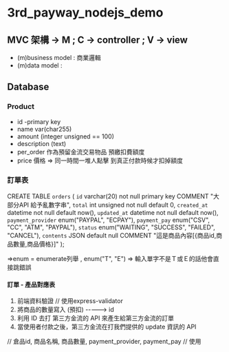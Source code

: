 # 3rd_payway_nodejs_demo
## MVC 架構 -> M ; C -> controller ; V -> view
- (m)business model : 商業邏輯
- (m)data model :


## Database
### Product
- id -primary key
- name var(char255)
- amount (integer unsigned == 100)
- description (text)
- per_order 作為預留金流交易物品 預繳扣費額度
- price 價格
=> 同一時間一堆人點擊 到真正付款時候才扣掉額度


### 訂單表
CREATE TABLE `orders` (
`id` varchar(20) not null primary key COMMENT "大部分API 給予亂數字串",
`total` int unsigned not null default 0, 
`created_at` datetime not null default now(),
`updated_at` datetime not null default now(),
`payment_provider` enum("PAYPAL", "ECPAY"),
`payment_pay` enum("CSV", "CC", "ATM", "PAYPAL"),
`status` enum("WAITING", "SUCCESS", "FAILED", "CANCEL"),
`contents` JSON default null COMMENT "這是商品內容[{商品id,商品數量,商品價格}]"
);

=>enum = enumerate列舉 , enum("T", "E") => 輸入單字不是Ｔ或Ｅ的話他會直接跳錯誤

#### 訂單 - 產品對應表
1. 前端資料驗證 // 使用express-validator
2. 將商品的數量寫入 (預扣) -----> id
3. 利用 ID 去打 第三方金流的 API 來產生給第三方金流的訂單
4. 當使用者付款之後，第三方金流在打我們提供的 update 資訊的 API

//  倉品id, 商品名稱, 商品數量, payment_provider, payment_pay 
// 使用